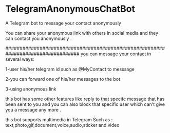 # TelegramAnonymousChatBot
 A Telegram bot to message your contact anonymously
 
You can share your anonymous link with others in social media and they can contact you anonymously .

##################################################################################
you can message your contact in several ways:


1-user his/her telegram id such as @MyContact to messsage

2-you can forward one of his/her messages to the bot 

3-using anonymous link

this bot has some other features like reply to that specifc message that has been sent to you 
and you can also block that specific user which can't give you a message any more .


this bot supports multimedia in Telegram Such as :
text,photo,gif,document,voice,audio,sticker and video 
